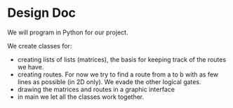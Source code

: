 Design Doc
===========

We will program in Python for our project. 

We create classes for:
- creating lists of lists (matrices), the basis for keeping track of the routes we have.
- creating routes. For now we try to find a route from a to b with as few lines as possible (in 2D only). We evade the other logical gates.
- drawing the matrices and routes in a graphic interface
- in main we let all the classes work together.

